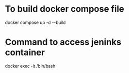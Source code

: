# To build docker compose file
docker compose up -d --build
# Command to access jeninks container
docker exec -it <container-name> /bin/bash
